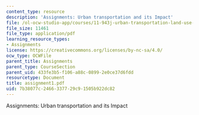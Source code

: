 ```yaml
---
content_type: resource
description: 'Assignments: Urban transportation and its Impact'
file: /ol-ocw-studio-app/courses/11-943j-urban-transportation-land-use-and-the-environment-spring-2002/7b38077c2466337729c91505b922dc82_assignment1.pdf
file_size: 11461
file_type: application/pdf
learning_resource_types:
- Assignments
license: https://creativecommons.org/licenses/by-nc-sa/4.0/
ocw_type: OCWFile
parent_title: Assignments
parent_type: CourseSection
parent_uid: 433fe3b5-f106-a88c-0899-2e0ce37d6fdd
resourcetype: Document
title: assignment1.pdf
uid: 7b38077c-2466-3377-29c9-1505b922dc82
---
```

Assignments: Urban transportation and its Impact